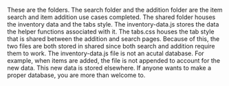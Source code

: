 These are the folders.
The search folder and the addition folder are the item search and item addition use cases completed. 
The shared folder houses the inventory data and the tabs style. 
The inventory-data.js stores the data the helper functions associated with it. 
The tabs.css houses the tab style that is shared between the addition and search pages. 
Because of this, the two files are both stored in shared since both search and addition require them to work. 
The inventory-data.js file is not an acutal database. 
For example, when items are added, the file is not appended to account for the new data.
This new data is stored elsewhere. 
If anyone wants to make a proper database, you are more than welcome to. 
